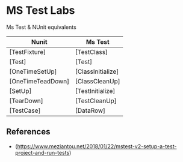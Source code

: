 # MS Test Labs
Ms Test & NUnit equivalents

|Nunit              |Ms Test            |
|-------------------|-------------------|
|[TestFixture]      |[TestClass]        |
|[Test]             |[Test]             |
|[OneTimeSetUp]     |[ClassInitialize]  |
|[OneTimeTeadDown]  |[ClassCleanUp]     |
|[SetUp]            |[TestInitialize]   |
|[TearDown]         |[TestCleanUp]      |
|[TestCase]         |[DataRow]          |

## References
* (https://www.meziantou.net/2018/01/22/mstest-v2-setup-a-test-project-and-run-tests)

